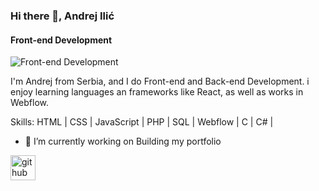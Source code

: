 ### Hi there 👋, Andrej Ilić
#### Front-end Development
![Front-end Development](https://arturssmirnovs.github.io/github-profile-readme-generator/images/banner.png)

I'm Andrej from Serbia, and I do Front-end and Back-end Development. i enjoy learning languages an frameworks like React, as well as works in Webflow.

Skills: HTML | CSS | JavaScript | PHP | SQL | Webflow | C | C# |

- 🔭 I’m currently working on Building my portfolio 


[<img src='https://cdn.jsdelivr.net/npm/simple-icons@3.0.1/icons/github.svg' alt='github' height='40'>](https://github.com/andrejilic05) 

